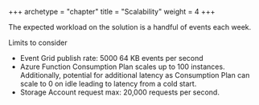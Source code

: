 +++
archetype = "chapter"
title = "Scalability"
weight = 4
+++

The expected workload on the solution is a handful of events each week.

Limits to consider
* Event Grid publish rate: 5000 64 KB events per second
* Azure Function Consumption Plan scales up to 100 instances. Additionally, potential for additional latency as Consumption Plan can scale to 0 on idle leading to latency from a cold start.
* Storage Account request max: 20,000 requests per second.
